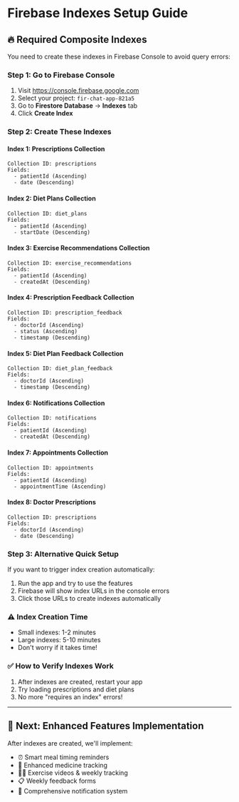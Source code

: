 # Firebase Indexes Setup Guide

## 🔥 Required Composite Indexes

You need to create these indexes in Firebase Console to avoid query errors:

### **Step 1: Go to Firebase Console**
1. Visit https://console.firebase.google.com
2. Select your project: `fir-chat-app-821a5`
3. Go to **Firestore Database** → **Indexes** tab
4. Click **Create Index**

### **Step 2: Create These Indexes**

#### **Index 1: Prescriptions Collection**
```
Collection ID: prescriptions
Fields:
  - patientId (Ascending)
  - date (Descending)
```

#### **Index 2: Diet Plans Collection**
```
Collection ID: diet_plans
Fields:
  - patientId (Ascending)  
  - startDate (Descending)
```

#### **Index 3: Exercise Recommendations Collection**
```
Collection ID: exercise_recommendations
Fields:
  - patientId (Ascending)
  - createdAt (Descending)
```

#### **Index 4: Prescription Feedback Collection**
```
Collection ID: prescription_feedback
Fields:
  - doctorId (Ascending)
  - status (Ascending)
  - timestamp (Descending)
```

#### **Index 5: Diet Plan Feedback Collection**
```
Collection ID: diet_plan_feedback
Fields:
  - doctorId (Ascending)
  - timestamp (Descending)
```

#### **Index 6: Notifications Collection**
```
Collection ID: notifications
Fields:
  - patientId (Ascending)
  - createdAt (Descending)
```

#### **Index 7: Appointments Collection**
```
Collection ID: appointments
Fields:
  - patientId (Ascending)
  - appointmentTime (Ascending)
```

#### **Index 8: Doctor Prescriptions**
```
Collection ID: prescriptions
Fields:
  - doctorId (Ascending)
  - date (Descending)
```

### **Step 3: Alternative Quick Setup**

If you want to trigger index creation automatically:
1. Run the app and try to use the features
2. Firebase will show index URLs in the console errors
3. Click those URLs to create indexes automatically

### **⚠️ Index Creation Time**
- Small indexes: 1-2 minutes
- Large indexes: 5-10 minutes
- Don't worry if it takes time!

### **✅ How to Verify Indexes Work**
1. After indexes are created, restart your app
2. Try loading prescriptions and diet plans
3. No more "requires an index" errors!

---

## 🚀 **Next: Enhanced Features Implementation**

After indexes are created, we'll implement:
- ⏰ Smart meal timing reminders
- 💊 Enhanced medicine tracking
- 🏃‍♂️ Exercise videos & weekly tracking  
- 📋 Weekly feedback forms
- 🔔 Comprehensive notification system 